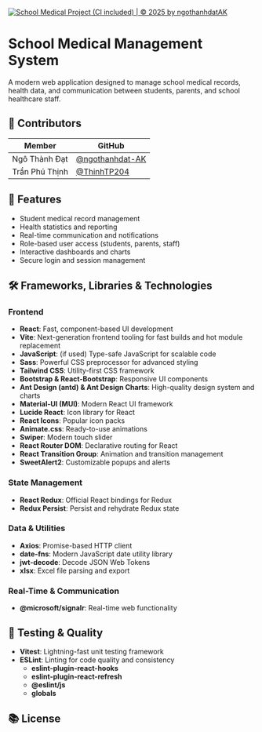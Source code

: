 [![School Medical Project (CI included) | © 2025 by ngothanhdatAK](https://github.com/ngothanhdat-AK/school-medical-client/actions/workflows/node.js.yml/badge.svg)](https://github.com/ngothanhdat-AK/school-medical-client/actions/workflows/node.js.yml)

# School Medical Management System

A modern web application designed to manage school medical records, health data, and communication between students, parents, and school healthcare staff.


## 👥 Contributors

| Member             | GitHub                                       |
|--------------------|----------------------------------------------|
| Ngô Thành Đạt      | [@ngothanhdat-AK](https://github.com/ngothanhdat-AK) |
| Trần Phú Thịnh     | [@ThinhTP204](https://github.com/ThinhTP204)         |

## 🚀 Features

- Student medical record management
- Health statistics and reporting
- Real-time communication and notifications
- Role-based user access (students, parents, staff)
- Interactive dashboards and charts
- Secure login and session management

## 🛠️ Frameworks, Libraries & Technologies

### Frontend

- **React**: Fast, component-based UI development
- **Vite**: Next-generation frontend tooling for fast builds and hot module replacement
- **JavaScript**: (if used) Type-safe JavaScript for scalable code
- **Sass**: Powerful CSS preprocessor for advanced styling
- **Tailwind CSS**: Utility-first CSS framework
- **Bootstrap & React-Bootstrap**: Responsive UI components
- **Ant Design (antd) & Ant Design Charts**: High-quality design system and charts
- **Material-UI (MUI)**: Modern React UI framework
- **Lucide React**: Icon library for React
- **React Icons**: Popular icon packs
- **Animate.css**: Ready-to-use animations
- **Swiper**: Modern touch slider
- **React Router DOM**: Declarative routing for React
- **React Transition Group**: Animation and transition management
- **SweetAlert2**: Customizable popups and alerts

### State Management

- **React Redux**: Official React bindings for Redux
- **Redux Persist**: Persist and rehydrate Redux state

### Data & Utilities

- **Axios**: Promise-based HTTP client
- **date-fns**: Modern JavaScript date utility library
- **jwt-decode**: Decode JSON Web Tokens
- **xlsx**: Excel file parsing and export

### Real-Time & Communication

- **@microsoft/signalr**: Real-time web functionality

## 🧪 Testing & Quality

- **Vitest**: Lightning-fast unit testing framework
- **ESLint**: Linting for code quality and consistency
  - **eslint-plugin-react-hooks**
  - **eslint-plugin-react-refresh**
  - **@eslint/js**
  - **globals**


## 📚 License
